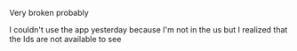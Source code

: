 Very broken probably


I couldn't use the app yesterday because I'm not in the us but I realized that the Ids are not available to see
